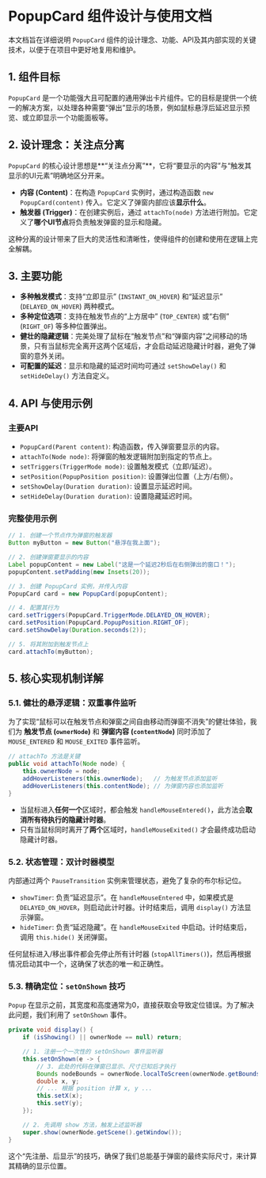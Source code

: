 # PopupCard 组件设计与使用文档

本文档旨在详细说明 `PopupCard` 组件的设计理念、功能、API及其内部实现的关键技术，以便于在项目中更好地复用和维护。

## 1. 组件目标

`PopupCard` 是一个功能强大且可配置的通用弹出卡片组件。它的目标是提供一个统一的解决方案，以处理各种需要“弹出”显示的场景，例如鼠标悬浮后延迟显示预览、或立即显示一个功能面板等。

## 2. 设计理念：关注点分离

`PopupCard` 的核心设计思想是**“关注点分离”**，它将“要显示的内容”与“触发其显示的UI元素”明确地区分开来。

-   **内容 (Content)**：在构造 `PopupCard` 实例时，通过构造函数 `new PopupCard(content)` 传入。它定义了弹窗内部应该**显示什么**。
-   **触发器 (Trigger)**：在创建实例后，通过 `attachTo(node)` 方法进行附加。它定义了**哪个UI节点**将负责触发弹窗的显示和隐藏。

这种分离的设计带来了巨大的灵活性和清晰性，使得组件的创建和使用在逻辑上完全解耦。

## 3. 主要功能

-   **多种触发模式**：支持“立即显示” (`INSTANT_ON_HOVER`) 和“延迟显示” (`DELAYED_ON_HOVER`) 两种模式。
-   **多种定位选项**：支持在触发节点的“上方居中” (`TOP_CENTER`) 或“右侧” (`RIGHT_OF`) 等多种位置弹出。
-   **健壮的隐藏逻辑**：完美处理了鼠标在“触发节点”和“弹窗内容”之间移动的场景，只有当鼠标完全离开这两个区域后，才会启动延迟隐藏计时器，避免了弹窗的意外关闭。
-   **可配置的延迟**：显示和隐藏的延迟时间均可通过 `setShowDelay()` 和 `setHideDelay()` 方法自定义。

## 4. API 与使用示例

### 主要API

-   `PopupCard(Parent content)`: 构造函数，传入弹窗要显示的内容。
-   `attachTo(Node node)`: 将弹窗的触发逻辑附加到指定的节点上。
-   `setTriggers(TriggerMode mode)`: 设置触发模式（立即/延迟）。
-   `setPosition(PopupPosition position)`: 设置弹出位置（上方/右侧）。
-   `setShowDelay(Duration duration)`: 设置显示延迟时间。
-   `setHideDelay(Duration duration)`: 设置隐藏延迟时间。

### 完整使用示例

```java
// 1. 创建一个节点作为弹窗的触发器
Button myButton = new Button("悬浮在我上面");

// 2. 创建弹窗要显示的内容
Label popupContent = new Label("这是一个延迟2秒后在右侧弹出的窗口！");
popupContent.setPadding(new Insets(20));

// 3. 创建 PopupCard 实例，并传入内容
PopupCard card = new PopupCard(popupContent);

// 4. 配置其行为
card.setTriggers(PopupCard.TriggerMode.DELAYED_ON_HOVER);
card.setPosition(PopupCard.PopupPosition.RIGHT_OF);
card.setShowDelay(Duration.seconds(2));

// 5. 将其附加到触发节点上
card.attachTo(myButton);
```

## 5. 核心实现机制详解

### 5.1. 健壮的悬浮逻辑：双重事件监听

为了实现“鼠标可以在触发节点和弹窗之间自由移动而弹窗不消失”的健壮体验，我们为 **触发节点 (`ownerNode`)** 和 **弹窗内容 (`contentNode`)** 同时添加了 `MOUSE_ENTERED` 和 `MOUSE_EXITED` 事件监听。

```java
// attachTo 方法是关键
public void attachTo(Node node) {
    this.ownerNode = node;
    addHoverListeners(this.ownerNode);   // 为触发节点添加监听
    addHoverListeners(this.contentNode); // 为弹窗内容也添加监听
}
```

-   当鼠标进入**任何一个**区域时，都会触发 `handleMouseEntered()`，此方法会**取消所有待执行的隐藏计时器**。
-   只有当鼠标同时离开了**两个**区域时，`handleMouseExited()` 才会最终成功启动隐藏计时器。

### 5.2. 状态管理：双计时器模型

内部通过两个 `PauseTransition` 实例来管理状态，避免了复杂的布尔标记位。

-   `showTimer`: 负责“延迟显示”。在 `handleMouseEntered` 中，如果模式是 `DELAYED_ON_HOVER`，则启动此计时器。计时结束后，调用 `display()` 方法显示弹窗。
-   `hideTimer`: 负责“延迟隐藏”。在 `handleMouseExited` 中启动。计时结束后，调用 `this.hide()` 关闭弹窗。

任何鼠标进入/移出事件都会先停止所有计时器 (`stopAllTimers()`)，然后再根据情况启动其中一个，这确保了状态的唯一和正确性。

### 5.3. 精确定位：`setOnShown` 技巧

`Popup` 在显示之前，其宽度和高度通常为0，直接获取会导致定位错误。为了解决此问题，我们利用了 `setOnShown` 事件。

```java
private void display() {
    if (isShowing() || ownerNode == null) return;

    // 1. 注册一个一次性的 setOnShown 事件监听器
    this.setOnShown(e -> {
        // 3. 此处的代码在弹窗已显示、尺寸已知后才执行
        Bounds nodeBounds = ownerNode.localToScreen(ownerNode.getBoundsInLocal());
        double x, y;
        // ... 根据 position 计算 x, y ...
        this.setX(x);
        this.setY(y);
    });

    // 2. 先调用 show 方法，触发上述监听器
    super.show(ownerNode.getScene().getWindow());
}
```
这个“先注册、后显示”的技巧，确保了我们总能基于弹窗的最终实际尺寸，来计算其精确的显示位置。